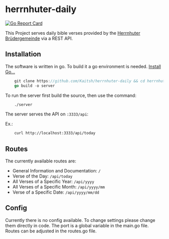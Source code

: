 # herrnhuter-daily
[![Go Report Card](https://goreportcard.com/badge/github.com/Kaitsh/herrnhuter-daily)](https://goreportcard.com/report/github.com/Kaitsh/herrnhuter-daily)

This Project serves daily bible verses provided by the [Herrnhuter Brüdergemeinde](https://www.losungen.de/die-losungen/) via a REST API.

## Installation
The software is written in go. To build it a go environment is needed.
[Install Go...](https://golang.org/doc/install)

```go
    git clone https://github.com/Kaitsh/herrnhuter-daily && cd herrnhuter-daily
    go build -o server
```

To run the server first build the source, then use the command:

```bash
    ./server
```

The server serves the API on `:3333/api`:

Ex.:
```bash
    curl http://localhost:3333/api/today
```

## Routes
The currently available routes are:

- General Information and Documentation: `/`
- Verse of the Day: `/api/today`
- All Verses of a Specific Year: `/api/yyyy`
- All Verses of a Specific Month: `/api/yyyy/mm`
- Verse of a Specific Date: `/api/yyyy/mm/dd`

## Config
Currently there is no config available. To change settings please change them directly in code. The port is a global variable in the main.go file. Routes can be adjusted in the routes.go file.